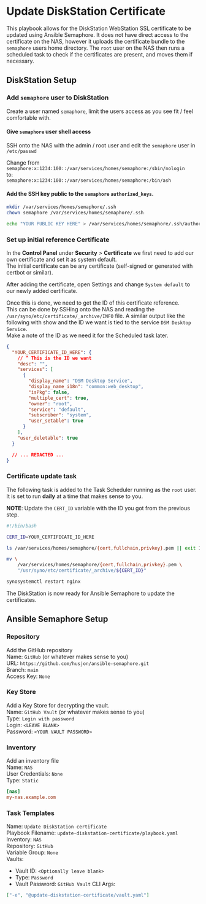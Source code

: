 # Update DiskStation Certificate

This playbook allows for the DiskStation WebStation SSL certificate to be updated using Ansible Semaphore.
It does not have direct access to the certificate on the NAS, however it uploads the certificate bundle to the `semaphore` users home directory.
The `root` user on the NAS then runs a scheduled task to check if the certificates are present, and moves them if necessary.

## DiskStation Setup

### Add `semaphore` user to DiskStation

Create a user named `semaphore`, limit the users access as you see fit / feel comfortable with.

#### Give `semaphore` user shell access

SSH onto the NAS with the admin / root user and edit the `semaphore` user in `/etc/passwd`

Change from  
`semaphore:x:1234:100::/var/services/homes/semaphore:/sbin/nologin`  
to:  
`semaphore:x:1234:100::/var/services/homes/semaphore:/bin/ash`

#### Add the SSH key public to the `semaphore` `authorized_keys`.

```bash
mkdir /var/services/homes/semaphore/.ssh
chown semaphore /var/services/homes/semaphore/.ssh

echo "YOUR PUBLIC KEY HERE" > /var/services/homes/semaphore/.ssh/authorized_keys
```

### Set up initial reference Certificate

In the **Control Panel** under **Security** > **Certificate** we first need to add our own certificate and set it as system default.  
The initial certificate can be any certificate (self-signed or generated with certbot or similar).

After adding the certificate, open Settings and change `System default` to our newly added certificate.

Once this is done, we need to get the ID of this certificate reference.  
This can be done by SSHing onto the NAS and reading the `/usr/syno/etc/certificate/_archive/INFO` file.
A similar output like the following with show and the ID we want is tied to the service `DSM Desktop Service`.  
Make a note of the ID as we need it for the Scheduled task later.

```json
{
  "YOUR_CERTIFICATE_ID_HERE": {
    // ^ This is the ID we want
    "desc": "",
    "services": [
      {
        "display_name": "DSM Desktop Service",
        "display_name_i18n": "common:web_desktop",
        "isPkg": false,
        "multiple_cert": true,
        "owner": "root",
        "service": "default",
        "subscriber": "system",
        "user_setable": true
      }
    ],
    "user_deletable": true
  }

  // ... REDACTED ...
}
```

### Certificate update task

The following task is added to the Task Scheduler running as the `root` user.  
It is set to run **daily** at a time that makes sense to you.

**NOTE**: Update the `CERT_ID` variable with the ID you got from the previous step.

```bash
#!/bin/bash

CERT_ID=YOUR_CERTIFICATE_ID_HERE

ls /var/services/homes/semaphore/{cert,fullchain,privkey}.pem || exit 1

mv \
    /var/services/homes/semaphore/{cert,fullchain,privkey}.pem \
    "/usr/syno/etc/certificate/_archive/${CERT_ID}"

synosystemctl restart nginx
```

The DiskStation is now ready for Ansible Semaphore to update the certificates.

## Ansible Semaphore Setup

### Repository

Add the GitHub repository  
Name: `GitHub` (or whatever makes sense to you)  
URL: `https://github.com/husjon/ansible-semaphore.git`  
Branch: `main`  
Access Key: `None`

### Key Store

Add a Key Store for decrypting the vault.  
Name: `GitHub Vault` (or whatever makes sense to you)  
Type: `Login with password`  
Login: `<LEAVE BLANK>`  
Password: `<YOUR VAULT PASSWORD>`

### Inventory

Add an inventory file  
Name: `NAS`  
User Credentials: `None`  
Type: `Static`

```ini
[nas]
my-nas.example.com
```

### Task Templates

Name: `Update DiskStation certificate`  
Playbook Filename: `update-diskstation-certificate/playbook.yaml`  
Inventory: `NAS`  
Repository: `GitHub`  
Variable Group: `None`  
Vaults:
 * Vault ID: `<Optionally leave blank>`
 * Type: `Password`
 * Vault Password: `GitHub Vault`
CLI Args:

```json
["-e", "@update-diskstation-certificate/vault.yaml"]
```
